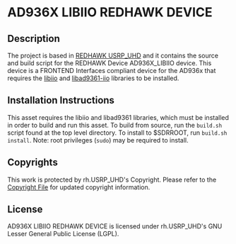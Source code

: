 # AD936X LIBIIO REDHAWK DEVICE
 
## Description

The project is based in [REDHAWK USRP_UHD](https://github.com/RedhawkSDR/USRP_UHD) 
and it contains the source and build script for the REDHAWK Device AD936X_LIBIIO
device. This device is a FRONTEND Interfaces compliant device for the AD936x that
requires the [libiio](https://github.com/analogdevicesinc/libiio) and 
[libad9361-iio](https://github.com/analogdevicesinc/libad9361-iio) libraries to be installed.

## Installation Instructions

This asset requires the libiio and libad9361 libraries, which must be installed in order to build
and run this asset. To build from source, run the `build.sh` script found at the
top level directory. To install to $SDRROOT, run `build.sh install`. Note: root
privileges (`sudo`) may be required to install.

## Copyrights

This work is protected by rh.USRP_UHD's Copyright. Please refer to the
[Copyright File](COPYRIGHT) for updated copyright information.

## License

AD936X LIBIIO REDHAWK DEVICE is licensed under rh.USRP_UHD's 
GNU Lesser General Public License (LGPL).

